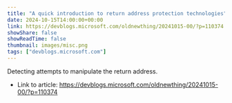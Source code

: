 ```yaml
---
title: "A quick introduction to return address protection technologies"
date: 2024-10-15T14:00:00+00:00
link: https://devblogs.microsoft.com/oldnewthing/20241015-00/?p=110374
showShare: false
showReadTime: false
thumbnail: images/misc.png
tags: ["devblogs.microsoft.com"]
---
```

Detecting attempts to manipulate the return address.

- Link to article: https://devblogs.microsoft.com/oldnewthing/20241015-00/?p=110374
